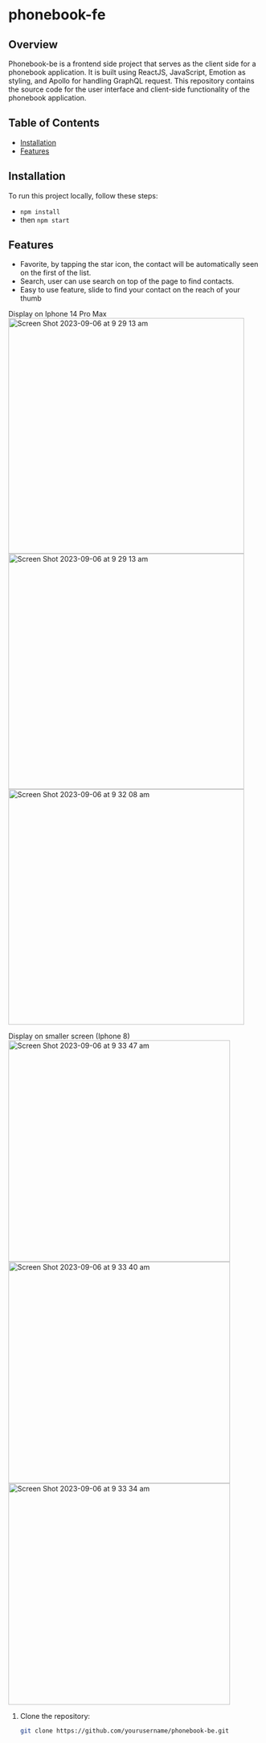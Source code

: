 # phonebook-fe

## Overview

Phonebook-be is a frontend side project that serves as the client side for a phonebook application. It is built using ReactJS, JavaScript, Emotion as styling, and Apollo for handling GraphQL request. This repository contains the source code for the user interface and client-side functionality of the phonebook application.

## Table of Contents

- [Installation](#installation)
- [Features](#feature)

## Installation

To run this project locally, follow these steps:

- `npm install`
- then `npm start`

## Features
- Favorite, by tapping the star icon, the contact will be automatically seen on the first of the list.
- Search, user can use search on top of the page to find contacts.
- Easy to use feature, slide to find your contact on the reach of your thumb

Display on Iphone 14 Pro Max
<img width="469" alt="Screen Shot 2023-09-06 at 9 29 13 am" src="https://github.com/keyzafirstanto/phonebook-fe/assets/82820858/d13c6223-2da1-4ee6-971a-e0e3c7c33bd9">
<img width="469" alt="Screen Shot 2023-09-06 at 9 29 13 am" src="https://github.com/keyzafirstanto/phonebook-fe/assets/82820858/2cb432b0-d660-4d85-9cb1-89f44acb6bfa">
<img width="469" alt="Screen Shot 2023-09-06 at 9 32 08 am" src="https://github.com/keyzafirstanto/phonebook-fe/assets/82820858/8c0eccf7-80ca-48f5-8116-fd23d0d80b97">


Display on smaller screen (Iphone 8)
<img width="441" alt="Screen Shot 2023-09-06 at 9 33 47 am" src="https://github.com/keyzafirstanto/phonebook-fe/assets/82820858/f5d2602b-a507-45ed-a8a1-cb1e01c942fc">
<img width="441" alt="Screen Shot 2023-09-06 at 9 33 40 am" src="https://github.com/keyzafirstanto/phonebook-fe/assets/82820858/46229903-d93e-4909-9ef5-67b55db3cc70">
<img width="441" alt="Screen Shot 2023-09-06 at 9 33 34 am" src="https://github.com/keyzafirstanto/phonebook-fe/assets/82820858/b7a8a414-e4f4-4ce0-990a-d11c48a2b4aa">

1. Clone the repository:

   ```bash
   git clone https://github.com/yourusername/phonebook-be.git